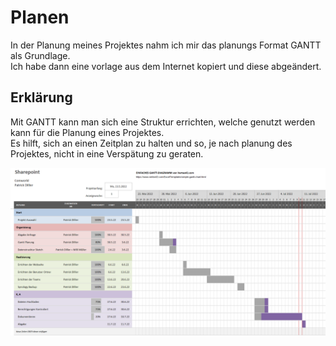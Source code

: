 # Planen
In der Planung meines Projektes nahm ich mir das planungs Format GANTT als Grundlage.<br>
Ich habe dann eine vorlage aus dem Internet kopiert und diese abgeändert.<br>
## Erklärung
Mit GANTT kann man sich eine Struktur errichten, welche genutzt werden kann für die Planung eines Projektes.<br>
Es hilft, sich an einen Zeitplan zu halten und so, je nach planung des Projektes, nicht in eine Verspätung zu geraten.<br>

![GANTT](GANTT.png)

